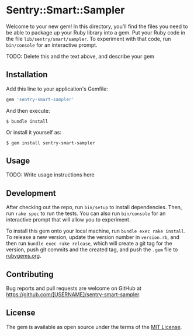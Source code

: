 # Sentry::Smart::Sampler

Welcome to your new gem! In this directory, you'll find the files you need to be able to package up your Ruby library into a gem. Put your Ruby code in the file `lib/sentry/smart/sampler`. To experiment with that code, run `bin/console` for an interactive prompt.

TODO: Delete this and the text above, and describe your gem

## Installation

Add this line to your application's Gemfile:

```ruby
gem 'sentry-smart-sampler'
```

And then execute:

    $ bundle install

Or install it yourself as:

    $ gem install sentry-smart-sampler

## Usage

TODO: Write usage instructions here

## Development

After checking out the repo, run `bin/setup` to install dependencies. Then, run `rake spec` to run the tests. You can also run `bin/console` for an interactive prompt that will allow you to experiment.

To install this gem onto your local machine, run `bundle exec rake install`. To release a new version, update the version number in `version.rb`, and then run `bundle exec rake release`, which will create a git tag for the version, push git commits and the created tag, and push the `.gem` file to [rubygems.org](https://rubygems.org).

## Contributing

Bug reports and pull requests are welcome on GitHub at https://github.com/[USERNAME]/sentry-smart-sampler.

## License

The gem is available as open source under the terms of the [MIT License](https://opensource.org/licenses/MIT).
